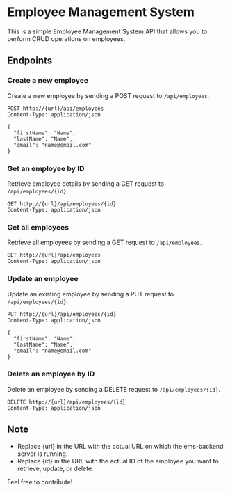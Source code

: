 # Employee Management System

This is a simple Employee Management System API that allows you to perform CRUD operations on employees.

## Endpoints

### Create a new employee

Create a new employee by sending a POST request to `/api/employees`.

```
POST http://{url}/api/employees
Content-Type: application/json

{
  "firstName": "Name",
  "lastName": "Name",
  "email": "name@email.com"
}
```

### Get an employee by ID

Retrieve employee details by sending a GET request to `/api/employees/{id}`.

```
GET http://{url}/api/employees/{id}
Content-Type: application/json
```

### Get all employees

Retrieve all employees by sending a GET request to `/api/employees`.

```
GET http://{url}/api/employees
Content-Type: application/json
```

### Update an employee

Update an existing employee by sending a PUT request to `/api/employees/{id}`.

```
PUT http://{url}/api/employees/{id}
Content-Type: application/json

{
  "firstName": "Name",
  "lastName": "Name",
  "email": "name@email.com"
}
```

### Delete an employee by ID

Delete an employee by sending a DELETE request to `/api/employees/{id}`.

```
DELETE http://{url}/api/employees/{id}
Content-Type: application/json
```

## Note

- Replace {url} in the URL with the actual URL on which the ems-backend server is running.
- Replace {id} in the URL with the actual ID of the employee you want to retrieve, update, or delete.

Feel free to contribute!